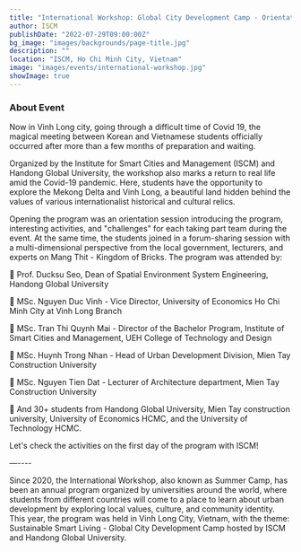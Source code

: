 ```yaml
---
title: "International Workshop: Global City Development Camp - Orientation Day - The Beginning of Miracle Meeting"
author: ISCM
publishDate: "2022-07-29T09:00:00Z"
bg_image: "images/backgrounds/page-title.jpg"
description: ""
location: "ISCM, Ho Chi Minh City, Vietnam"
image: "images/events/international-workshop.jpg"
showImage: true
---
```


### About Event
<!--StartFragment-->

Now in Vinh Long city, going through a difficult time of Covid 19, the magical meeting between Korean and Vietnamese students officially occurred after more than a few months of preparation and waiting.

Organized by the Institute for Smart Cities and Management (ISCM) and Handong Global University, the workshop also marks a return to real life amid the Covid-19 pandemic. Here, students have the opportunity to explore the Mekong Delta and Vinh Long, a beautiful land hidden behind the values of various internationalist historical and cultural relics.

Opening the program was an orientation session introducing the program, interesting activities, and "challenges" for each taking part team during the event. At the same time, the students joined in a forum-sharing session with a multi-dimensional perspective from the local government, lecturers, and experts on Mang Thit - Kingdom of Bricks.
The program was attended by:

🌟 Prof. Ducksu Seo, Dean of Spatial Environment System Engineering, Handong Global University

🌟 MSc. Nguyen Duc Vinh - Vice Director, University of Economics Ho Chi Minh City at Vinh Long Branch

🌟 MSc. Tran Thi Quynh Mai - Director of the Bachelor Program, Institute of Smart Cities and Management, UEH College of Technology and Design

🌟 MSc. Huynh Trong Nhan - Head of Urban Development Division, Mien Tay Construction University

🌟 MSc. Nguyen Tien Dat - Lecturer of Architecture department, Mien Tay Construction University

🌟 And 30+ students from Handong Global University, Mien Tay construction university, University of Economics HCMC, and the University of Technology HCMC.

Let's check the activities on the first day of the program with ISCM!

—----

Since 2020, the International Workshop, also known as Summer Camp, has been an annual program organized by universities around the world, where students from different countries will come to a place to learn about urban development by exploring local values, culture, and community identity. This year, the program was held in Vinh Long City, Vietnam, with the theme: Sustainable Smart Living - Global City Development Camp hosted by ISCM and Handong Global University.

<!--EndFragment-->
